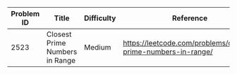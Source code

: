 | Problem ID | Title | Difficulty | Reference
| --- | --- | --- | ---
| 2523 | Closest Prime Numbers in Range | Medium | https://leetcode.com/problems/closest-prime-numbers-in-range/
